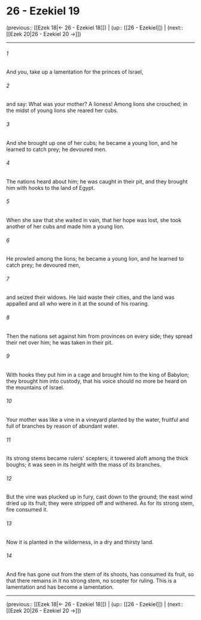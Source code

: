 # 26 - Ezekiel 19

(previous:: [[Ezek 18|← 26 - Ezekiel 18]]) | (up:: [[26 - Ezekiel]]) | (next:: [[Ezek 20|26 - Ezekiel 20 →]])

***


###### 1 
And you, take up a lamentation for the princes of Israel, 

###### 2 
and say: What was your mother? A lioness! Among lions she crouched; in the midst of young lions she reared her cubs. 

###### 3 
And she brought up one of her cubs; he became a young lion, and he learned to catch prey; he devoured men. 

###### 4 
The nations heard about him; he was caught in their pit, and they brought him with hooks to the land of Egypt. 

###### 5 
When she saw that she waited in vain, that her hope was lost, she took another of her cubs and made him a young lion. 

###### 6 
He prowled among the lions; he became a young lion, and he learned to catch prey; he devoured men, 

###### 7 
and seized their widows. He laid waste their cities, and the land was appalled and all who were in it at the sound of his roaring. 

###### 8 
Then the nations set against him from provinces on every side; they spread their net over him; he was taken in their pit. 

###### 9 
With hooks they put him in a cage and brought him to the king of Babylon; they brought him into custody, that his voice should no more be heard on the mountains of Israel. 

###### 10 
Your mother was like a vine in a vineyard planted by the water, fruitful and full of branches by reason of abundant water. 

###### 11 
Its strong stems became rulers' scepters; it towered aloft among the thick boughs; it was seen in its height with the mass of its branches. 

###### 12 
But the vine was plucked up in fury, cast down to the ground; the east wind dried up its fruit; they were stripped off and withered. As for its strong stem, fire consumed it. 

###### 13 
Now it is planted in the wilderness, in a dry and thirsty land. 

###### 14 
And fire has gone out from the stem of its shoots, has consumed its fruit, so that there remains in it no strong stem, no scepter for ruling. This is a lamentation and has become a lamentation.

***

(previous:: [[Ezek 18|← 26 - Ezekiel 18]]) | (up:: [[26 - Ezekiel]]) | (next:: [[Ezek 20|26 - Ezekiel 20 →]])
